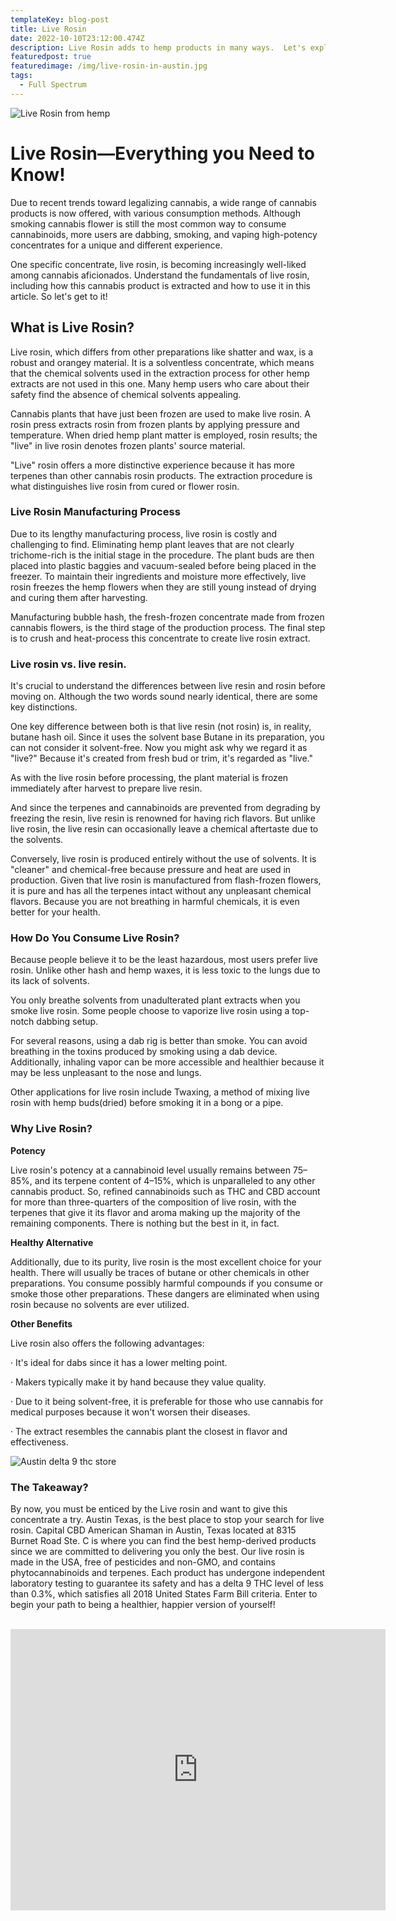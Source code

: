 ```yaml
---
templateKey: blog-post
title: Live Rosin
date: 2022-10-10T23:12:00.474Z
description: Live Rosin adds to hemp products in many ways.  Let's explore how
featuredpost: true
featuredimage: /img/live-rosin-in-austin.jpg
tags:
  - Full Spectrum
---
```

![Live Rosin from hemp](/img/live-rosin-in-austin.jpg "Live Rosin")

# Live Rosin—Everything you Need to Know! 

Due to recent trends toward legalizing cannabis, a wide range of cannabis products is now offered, with various consumption methods. Although smoking cannabis flower is still the most common way to consume cannabinoids, more users are dabbing, smoking, and vaping high-potency concentrates for a unique and different experience.

One specific concentrate, live rosin, is becoming increasingly well-liked among cannabis aficionados.  Understand the fundamentals of live rosin, including how this cannabis product is extracted and how to use it in this article. So let's get to it!

## What is Live Rosin?

Live rosin, which differs from other preparations like shatter and wax, is a robust and orangey material. It is a solventless concentrate, which means that the chemical solvents used in the extraction process for other hemp extracts are not used in this one. Many hemp users who care about their safety find the absence of chemical solvents appealing.

Cannabis plants that have just been frozen are used to make live rosin. A rosin press extracts rosin from frozen plants by applying pressure and temperature. When dried hemp plant matter is employed, rosin results; the "live" in live rosin denotes frozen plants' source material.

"Live" rosin offers a more distinctive experience because it has more terpenes than other cannabis rosin products. The extraction procedure is what distinguishes live rosin from cured or flower rosin.

### Live Rosin Manufacturing Process

Due to its lengthy manufacturing process, live rosin is costly and challenging to find. Eliminating hemp plant leaves that are not clearly trichome-rich is the initial stage in the procedure. The plant buds are then placed into plastic baggies and vacuum-sealed before being placed in the freezer.
To maintain their ingredients and moisture more effectively, live rosin freezes the hemp flowers when they are still young instead of drying and curing them after harvesting.

Manufacturing bubble hash, the fresh-frozen concentrate made from frozen cannabis flowers, is the third stage of the production process. The final step is to crush and heat-process this concentrate to create live rosin extract.

### Live rosin vs. live resin.

It's crucial to understand the differences between live resin and rosin before moving on. Although the two words sound nearly identical, there are some key distinctions.

One key difference between both is that live resin (not rosin) is, in reality, butane hash oil. Since it uses the solvent base Butane in its preparation, you can not consider it solvent-free. Now you might ask why we regard it as "live?" Because it's created from fresh bud or trim, it's regarded as "live."

As with the live rosin before processing, the plant material is frozen immediately after harvest to prepare live resin.

And since the terpenes and cannabinoids are prevented from degrading by freezing the resin, live resin is renowned for having rich flavors. But unlike live rosin, the live resin can occasionally leave a chemical aftertaste due to the solvents.

Conversely, live rosin is produced entirely without the use of solvents. It is "cleaner" and chemical-free because pressure and heat are used in production. Given that live rosin is manufactured from flash-frozen flowers, it is pure and has all the terpenes intact without any unpleasant chemical flavors. Because you are not breathing in harmful chemicals, it is even better for your health. 

### How Do You Consume Live Rosin?

Because people believe it to be the least hazardous, most users prefer live rosin. Unlike other hash and hemp waxes, it is less toxic to the lungs due to its lack of solvents.

You only breathe solvents from unadulterated plant extracts when you smoke live rosin. Some people choose to vaporize live rosin using a top-notch dabbing setup.

For several reasons, using a dab rig is better than smoke. You can avoid breathing in the toxins produced by smoking using a dab device. Additionally, inhaling vapor can be more accessible and healthier because it may be less unpleasant to the nose and lungs.

Other applications for live rosin include Twaxing, a method of mixing live rosin with hemp buds(dried) before smoking it in a bong or a pipe.

### Why Live Rosin?

**Potency**

Live rosin's potency at a cannabinoid level usually remains between 75–85%, and its terpene content of 4–15%, which is unparalleled to any other cannabis product. So, refined cannabinoids such as THC and CBD account for more than three-quarters of the composition of live rosin, with the terpenes that give it its flavor and aroma making up the majority of the remaining components. There is nothing but the best in it, in fact.

**Healthy Alternative**

Additionally, due to its purity, live rosin is the most excellent choice for your health. There will usually be traces of butane or other chemicals in other preparations. You consume possibly harmful compounds if you consume or smoke those other preparations. These dangers are eliminated when using rosin because no solvents are ever utilized.

**Other Benefits**

Live rosin also offers the following advantages: 

·         It's ideal for dabs since it has a lower melting point.

·         Makers typically make it by hand because they value quality.

·         Due to it being solvent-free, it is preferable for those who use cannabis for medical purposes because it won't worsen their diseases.

·         The extract resembles the cannabis plant the closest in flavor and effectiveness.

![Austin delta 9 thc store](/img/store-front-stretch-blog-image.jpg "Austin THC store")

### The Takeaway?

By now, you must be enticed by the Live rosin and want to give this concentrate a try.  Austin Texas, is the best place to stop your search for live rosin. Capital CBD American Shaman in Austin, Texas located at 8315 Burnet Road Ste. C is where you can find the best hemp-derived products since we are committed to delivering you only the best. Our live rosin is made in the USA, free of pesticides and non-GMO, and contains phytocannabinoids and terpenes. Each product has undergone independent laboratory testing to guarantee its safety and has a delta 9 THC level of less than 0.3%, which satisfies all 2018 United States Farm Bill criteria. Enter to begin your path to being a healthier, happier version of yourself! 

<br>

<center><iframe src="https://www.google.com/maps/embed?pb=!1m18!1m12!1m3!1d3442.5441840515764!2d-97.7283884!3d30.363901699999996!2m3!1f0!2f0!3f0!3m2!1i1024!2i768!4f13.1!3m3!1m2!1s0x8644cb31a4fe226f%3A0x34275657f2964730!2sCapital%20CBD%20American%20Shaman!5e0!3m2!1sen!2sus!4v1667507515248!5m2!1sen!2sus" width="600" height="450" style="border:0;" allowfullscreen="" loading="lazy" referrerpolicy="no-referrer-when-downgrade"></iframe><center/>